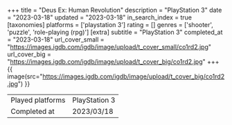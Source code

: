 +++
title = "Deus Ex: Human Revolution"
description = "PlayStation 3"
date = "2023-03-18"
updated = "2023-03-18"
in_search_index = true
[taxonomies]
platforms = ['playstation 3']
rating = []
genres = ['shooter', 'puzzle', 'role-playing (rpg)']
[extra]
subtitle = "PlayStation 3"
completed_at = "2023-03-18"
url_cover_small = "https://images.igdb.com/igdb/image/upload/t_cover_small/co1rd2.jpg"
url_cover_big = "https://images.igdb.com/igdb/image/upload/t_cover_big/co1rd2.jpg"
+++
{{ image(src="https://images.igdb.com/igdb/image/upload/t_cover_big/co1rd2.jpg") }}

|              |            |
| ------------ | ---------- |
| Played platforms    | PlayStation 3 |
| Completed at | 2023/03/18 |



